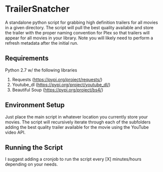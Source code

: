 # TrailerSnatcher
A standalone python script for grabbing high definition trailers for all movies in a given directory. The script will pull the best quality available and
store the trailer with the proper naming convention for Plex so that trailers will appear for all movies in your library. Note you will likely need to perform a refresh metadata
after the initial run.

## Requirements
Python 2.7 w/ the following libraries

1. Requests (https://pypi.org/project/requests/)
2. Youtube_dl (https://pypi.org/project/youtube_dl/)
3. Beautiful Soup (https://pypi.org/project/bs4/)


## Environment Setup
Just place the main script in whatever location you currently store your movies. The script will recursively iterate through each of the subfolders adding the best
quality trailer available for the movie using the YouTube video API.


## Running the Script
I suggest adding a cronjob to run the script every [X] minutes/hours depending on your needs.
